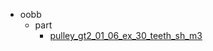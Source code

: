 * oobb
  * part
    * [pulley_gt2_01_06_ex_30_teeth_sh_m3](oobb/part/pulley_gt2_01_06_ex_30_teeth_sh_m3)
